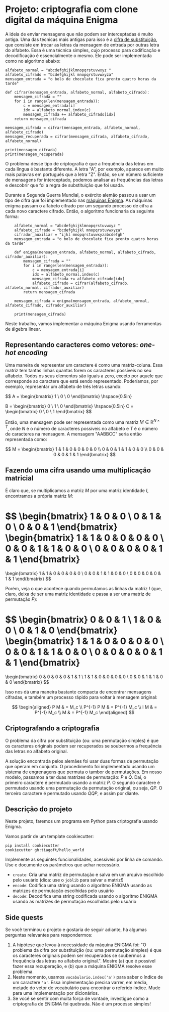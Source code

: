 

# Projeto: criptografia com clone digital da máquina Enigma

A ideia de enviar mensagens que não podem ser interceptadas é muito antiga. Uma das técnicas mais antigas para isso é a [cifra de substituição](https://pt.wikipedia.org/wiki/Cifra_de_substitui%C3%A7%C3%A3o), que consiste em trocar as letras da mensagem de entrada por outras letra do alfabeto. Essa é uma técnica simples, cujo processo para codificação e decodificação é essencialmente o mesmo. Ele pode ser implementada como no algoritmo abaixo:

    alfabeto_normal = "abcdefghijklmnopqrstuvwxyz "
    alfabeto_cifrado = "bcdefghijkl mnopqrstuvwxyza"
    mensagem_entrada = "o bolo de chocolate fica pronto quatro horas da tarde"

    def cifrar(mensagem_entrada, alfabeto_normal, alfabeto_cifrado):
        mensagem_cifrada = ""
        for i in range(len(mensagem_entrada)):
            c = mensagem_entrada[i]
            idx = alfabeto_normal.index(c)
            mensagem_cifrada += alfabeto_cifrado[idx]
        return mensagem_cifrada

    mensagem_cifrada = cifrar(mensagem_entrada, alfabeto_normal, alfabeto_cifrado)
    mensagem_recuperada = cifrar(mensagem_cifrada, alfabeto_cifrado, alfabeto_normal)

    print(mensagem_cifrada)
    print(mensagem_recuperada)

O problema desse tipo de criptografia é que a frequência das letras em cada língua é bastante diferente. A letra "A", por exemplo, aparece em muito mais palavras em português que a letra "Z". Então, se um número suficiente de mensagens for interceptado, podemos analisar as frequências das letras e descobrir que foi a regra de substituição que foi usada.

Durante a Segunda Guerra Mundial, o exército alemão passou a usar um tipo de cifra que foi implementado nas [máquinas Enigma](https://pt.wikipedia.org/wiki/Enigma_(m%C3%A1quina)). As máquinas enigma passam o alfabeto cifrado por um segundo processo de cifra a cada novo caractere cifrado. Então, o algoritmo funcionaria da seguinte forma:

        alfabeto_normal = "abcdefghijklmnopqrstuvwxyz "
        alfabeto_cifrado = "bcdefghijkl mnopqrstuvwxyza"
        cifrador_auxiliar = "ijkl mnopqrstuvwxyzabcdefgh"
        mensagem_entrada = "o bolo de chocolate fica pronto quatro horas da tarde"

        def enigma(mensagem_entrada, alfabeto_normal, alfabeto_cifrado, cifrador_auxiliar):
            mensagem_cifrada = ""
            for i in range(len(mensagem_entrada)):
                c = mensagem_entrada[i]
                idx = alfabeto_normal.index(c)
                mensagem_cifrada += alfabeto_cifrado[idx]
                alfabeto_cifrado = cifrar(alfabeto_cifrado, alfabeto_normal, cifrador_auxiliar)
            return mensagem_cifrada

        mensagem_cifrada = enigma(mensagem_entrada, alfabeto_normal, alfabeto_cifrado, cifrador_auxiliar)

        print(mensagem_cifrada)
        
Neste trabalho, vamos implementar a máquina Enigma usando ferramentas de álgebra linear.

## Representando caracteres como vetores: *one-hot encoding*

Uma maneira de representar um caractere é como uma matriz-coluna. Essa matriz tem tantas linhas quantas forem os caracteres possíveis no seu alfabeto. Todos os seus elementos são iguais a zero, exceto por aquele que corresponde ao caractere que está sendo representado. Poderíamos, por exemplo, representar um alfabeto de três letras usando:


$$
A =
\begin{bmatrix}
    1 \\
    0 \\
    0
\end{bmatrix}
\hspace{0.5in}

B =
\begin{bmatrix}
    0 \\
    1 \\
    0
\end{bmatrix}
\hspace{0.5in}
C =
\begin{bmatrix}
    0 \\
    0 \\
    1
\end{bmatrix}
$$

Então, uma mensagem pode ser representada como uma matriz $M \in \mathbb{R}^{N \times T}$, onde $N$ é o número de caracteres possíveis no alfabeto e $T$ é o número de caracteres na mensagem. A mensagem "AABBCC" seria então representada como:

$$
M = 
\begin{bmatrix}
    1 &  1 & 0 & 0 & 0 & 0 \\
    0 &  0 & 1 & 1 & 0 & 0 \\
    0 &  0 & 0 & 0 & 1 & 1 
\end{bmatrix}
$$

## Fazendo uma cifra usando uma multiplicação matricial
É claro que, se multiplicamos a matriz $M$ por uma matriz identidade $I$, encontramos a própria matriz $M$:

$$
\begin{bmatrix}
1 & 0 & 0 \\
0 & 1 & 0 \\
0 & 0 & 1
\end{bmatrix}
\begin{bmatrix}
    1 &  1 & 0 & 0 & 0 & 0 \\
    0 &  0 & 1 & 1 & 0 & 0 \\
    0 &  0 & 0 & 0 & 1 & 1 
\end{bmatrix}
= 
\begin{bmatrix}
    1 &  1 & 0 & 0 & 0 & 0 \\
    0 &  0 & 1 & 1 & 0 & 0 \\
    0 &  0 & 0 & 0 & 1 & 1 
\end{bmatrix}
$$

Porém, veja o que acontece quando permutamos as linhas da matriz $I$ (que, claro, deixa de ser uma matriz identidade e passa a ser uma matriz de permutação $P$):

$$
\begin{bmatrix}
0 & 0 & 1 \\
1 & 0 & 0 \\
0 & 1 & 0 
\end{bmatrix}
\begin{bmatrix}
    1 &  1 & 0 & 0 & 0 & 0 \\
    0 &  0 & 1 & 1 & 0 & 0 \\
    0 &  0 & 0 & 0 & 1 & 1 
\end{bmatrix}
= 
\begin{bmatrix}
    0 &  0 & 0 & 0 & 1 & 1 \\
    1 &  1 & 0 & 0 & 0 & 0 \\
    0 &  0 & 1 & 1 & 0 & 0 
\end{bmatrix}
$$

Isso nos dá uma maneira bastante compacta de encontrar mensagens cifradas, e também um processo rápido para voltar à mensagem original:

$$
\begin{aligned}
P M & = M_c \\
P^{-1} P M & = P^{-1} M_c \\
I M & = P^{-1} M_c \\
M & = P^{-1} M_c
\end{aligned}
$$

## Criptografando a criptografia

O problema da cifra por substituição (ou: uma permutação simples) é que os caracteres originais podem ser recuperados se soubermos a frequência das letras no alfabeto original.

A solução encontrada pelos alemães foi usar duas formas de permutação que operam em conjunto. O procedimento foi implementado usando um sistema de engrenagens que permuta o tambor de permutações. Em nosso modelo, passamos a ter duas matrizes de permutação: $P$ e $Q$. Daí, o primeiro caractere é permutado usando a matriz $P$. O segundo caractere é permutado usando uma permutação da permutação original, ou seja, $QP$. O terceiro caractere é permutado usando $QQP$, e assim por diante.

## Descrição do projeto
Neste projeto, faremos um programa em Python para criptografia usando Enigma.

Vamos partir de um template cookiecutter:

    pip install cookiecutter
    cookiecutter gh:tiagoft/hello_world

Implemente as seguintes funcionalidades, acessíveis por linha de comando. Use e documente os parâmetros que achar necessário.

* `create`: Cria uma matriz de permutação e salva em um arquivo escolhido pelo usuário (dica: use o `joblib` para salvar a matriz!)
* `encode`: Codifica uma string usando o algoritmo ENIGMA usando as matrizes de permutação escolhidas pelo usuário
* `decode`: Decodifica uma string codificada usando o algoritmo ENIGMA usando as matrizes de permutação escolhidas pelo usuário

## Side quests

Se você terminou o projeto e gostaria de seguir adiante, há algumas perguntas relevantes para respondermos:

1. A hipótese que levou à necessidade da máquina ENIGMA foi: "O problema da cifra por substituição (ou: uma permutação simples) é que os caracteres originais podem ser recuperados se soubermos a frequência das letras no alfabeto original.". Mostre (a) que é possível fazer essa recuperação, e (b) que a máquina ENIGMA resolve esse problema.
1. Neste momento, usamos `vocabulario.index('a')` para saber o índice de um caractere `'a'`. Essa implementação precisa varrer, em média, metade do vetor de vocabulário para encontrar o referido índice. Mude para uma implementação por dicionários.
1. Se você se sentir com muita força de vontade, investigue como a criptografia de ENIGMA foi quebrada. Não é um processo simples!
